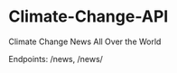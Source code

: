 # Climate-Change-API
Climate Change News All Over the World

Endpoints: /news, /news/<certain newspaper name>
